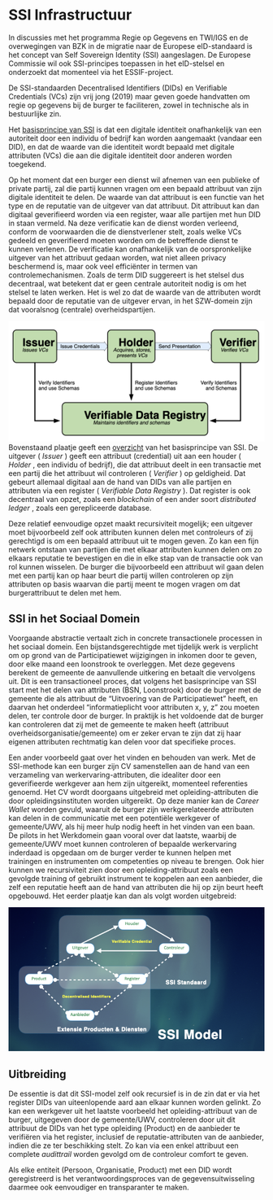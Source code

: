 # SSI Infrastructuur

In discussies met het programma Regie op Gegevens en TWI/IGS en de overwegingen van BZK in de migratie naar de Europese eID-standaard is het concept van Self Sovereign Identity (SSI) aangeslagen. De Europese Commissie wil ook SSI-principes toepassen in het eID-stelsel en onderzoekt dat momenteel via het ESSIF-project.

De SSI-standaarden Decentralised Identifiers (DIDs) en Verifiable Credentials (VCs) zijn vrij jong (2019) maar geven goede handvatten om regie op gegevens bij de burger te faciliteren, zowel in technische als in bestuurlijke zin.

Het [basisprincipe van SSI](https://vimeo.com/463455609/460ce4093c) is dat een digitale identiteit onafhankelijk van een autoriteit door een individu of bedrijf kan worden aangemaakt (vandaar een DID), en dat de waarde van die identiteit wordt bepaald met digitale attributen (VCs) die aan die digitale identiteit door anderen worden toegekend.

Op het moment dat een burger een dienst wil afnemen van een publieke of private partij, zal die partij kunnen vragen om een bepaald attribuut van zijn digitale identiteit te delen. De waarde van dat attribuut is een functie van het type en de reputatie van de uitgever van dat attribuut. Dit attribuut kan dan digitaal geverifieerd worden via een register, waar alle partijen met hun DID in staan vermeld. Na deze verificatie kan de dienst worden verleend, conform de voorwaarden die de dienstverlener stelt, zoals welke VCs gedeeld en geverifieerd moeten worden om de betreffende dienst te kunnen verlenen. De verificatie kan onafhankelijk van de oorspronkelijke uitgever van het attribuut gedaan worden, wat niet alleen privacy beschermend is, maar ook veel efficiënter in termen van controlemechanismen. Zoals de term DID suggereert is het stelsel dus decentraal, wat betekent dat er geen centrale autoriteit nodig is om het stelsel te laten werken. Het is wel zo dat de waarde van de attributen wordt bepaald door de reputatie van de uitgever ervan, in het SZW-domein zijn dat vooralsnog (centrale) overheidspartijen.

![SSI Driehoek](docs/assets/1682427522121.png "SSI Driehoek")Bovenstaand plaatje geeft een [overzicht](https://vimeo.com/487150632/bdd51faaee) van het basisprincipe van SSI. De uitgever ( *Issuer* ) geeft een attribuut (credential) uit aan een houder ( *Holder* , een individu of bedrijf), die dat attribuut deelt in een transactie met een partij die het attribuut wil controleren ( *Verifier* ) op geldigheid. Dat gebeurt allemaal digitaal aan de hand van DIDs van alle partijen en attributen via een register ( *Verifiable Data Registry* ). Dat register is ook decentraal van opzet, zoals een *blockchain* of een ander soort  *distributed ledger* , zoals een gerepliceerde database.

Deze relatief eenvoudige opzet maakt recursiviteit mogelijk; een uitgever moet bijvoorbeeld zelf ook attributen kunnen delen met controleurs of zij gerechtigd is om een bepaald attribuut uit te mogen geven. Zo kan een fijn netwerk ontstaan van partijen die met elkaar attributen kunnen delen om zo elkaars reputatie te bevestigen en die in elke stap van de transactie ook van rol kunnen wisselen. De burger die bijvoorbeeld een attribuut wil gaan delen met een partij kan op haar beurt die partij willen controleren op zijn attributen op basis waarvan die partij meent te mogen vragen om dat burgerattribuut te delen met hem.

## SSI in het Sociaal Domein

Voorgaande abstractie vertaalt zich in concrete transactionele processen in het sociaal domein. Een bijstandsgerechtigde met tijdelijk werk is verplicht om op grond van de Participatiewet wijzigingen in inkomen door te geven, door elke maand een loonstrook te overleggen. Met deze gegevens berekent de gemeente de aanvullende uitkering en betaalt die vervolgens uit. Dit is een transactioneel proces, dat volgens het basisprincipe van SSI start met het delen van attributen (BSN, Loonstrook) door de burger met de gemeente die als attribuut de “Uitvoering van de Participatiewet” heeft, en daarvan het onderdeel “informatieplicht voor attributen x, y, z” zou moeten delen, ter controle door de burger. In praktijk is het voldoende dat de burger kan controleren dat zij met de gemeente te maken heeft (attribuut overheidsorganisatie/gemeente) om er zeker ervan te zijn dat zij haar eigenen attributen rechtmatig kan delen voor dat specifieke proces.

Een ander voorbeeld gaat over het vinden en behouden van werk. Met de SSI-methode kan een burger zijn CV samenstellen aan de hand van een verzameling van werkervaring-attributen, die idealiter door een geverifieerde werkgever aan hem zijn uitgereikt, momenteel referenties genoemd. Het CV wordt doorgaans uitgebreid met opleiding-attributen die door opleidingsinstituten worden uitgereikt. Op deze manier kan de *Career Wallet* worden gevuld, waaruit de burger zijn werkgerelateerde attributen kan delen in de communicatie met een potentiële werkgever of gemeente/UWV, als hij meer hulp nodig heeft in het vinden van een baan. De pilots in het Werkdomein gaan vooral over dat laatste, waarbij de gemeente/UWV moet kunnen controleren of bepaalde werkervaring inderdaad is opgedaan om de burger verder te kunnen helpen met trainingen en instrumenten om competenties op niveau te brengen. Ook hier kunnen we recursiviteit zien door een opleiding-attribuut zoals een gevolgde training of gebruikt instrument te koppelen aan een aanbieder, die zelf een reputatie heeft aan de hand van attributen die hij op zijn beurt heeft opgebouwd. Het eerder plaatje kan dan als volgt worden uitgebreid:

![1682427643022](docs/assets/1682427643022.png)

## Uitbreiding

De essentie is dat dit SSI-model zelf ook recursief is in de zin dat er via het register DIDs van uiteenlopende aard aan elkaar kunnen worden gelinkt. Zo kan een werkgever uit het laatste voorbeeld het opleiding-attribuut van de burger, uitgegeven door de gemeente/UWV, controleren door uit dit attribuut de DIDs van het type opleiding (Product) en de aanbieder te verifiëren via het register, inclusief de reputatie-attributen van de aanbieder, indien die ze ter beschikking stelt. Zo kan via een enkel attribuut een complete *audittrail* worden gevolgd om de controleur comfort te geven.

Als elke entiteit (Persoon, Organisatie, Product) met een DID wordt geregistreerd is het verantwoordingsproces van de gegevensuitwisseling daarmee ook eenvoudiger en transparanter te maken.

